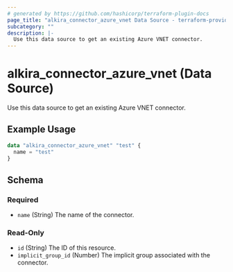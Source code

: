 ```yaml
---
# generated by https://github.com/hashicorp/terraform-plugin-docs
page_title: "alkira_connector_azure_vnet Data Source - terraform-provider-alkira"
subcategory: ""
description: |-
  Use this data source to get an existing Azure VNET connector.
---
```


# alkira_connector_azure_vnet (Data Source)

Use this data source to get an existing Azure VNET connector.

## Example Usage

```terraform
data "alkira_connector_azure_vnet" "test" {
  name = "test"
}
```

<!-- schema generated by tfplugindocs -->
## Schema

### Required

- `name` (String) The name of the connector.

### Read-Only

- `id` (String) The ID of this resource.
- `implicit_group_id` (Number) The implicit group associated with the connector.
